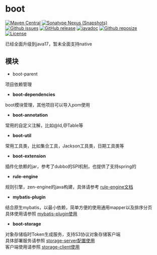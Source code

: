 # boot

[![Maven Central](https://img.shields.io/maven-central/v/com.workoss.boot/boot-dependencies.svg?label=Maven%20Central)](https://search.maven.org/search?q=g:com.workoss.boot)
[![Sonatype Nexus (Snapshots)](https://img.shields.io/nexus/s/com.workoss.boot/boot-dependencies?server=https%3A%2F%2Foss.sonatype.org)](https://oss.sonatype.org/content/repositories/snapshots/com/workoss/boot/)  
[![Github issues](https://img.shields.io/github/issues-raw/workoss/boot.svg)](https://github.com/workoss/boot/issues)
[![GitHub release](https://img.shields.io/github/release/workoss/boot.svg)](https://github.com/workoss/boot/releases)
[![javadoc](https://javadoc.io/badge2/com.workoss.boot/boot-util/javadoc.svg)](https://javadoc.io/doc/com.workoss.boot/boot-util)
[![Github reposize](https://img.shields.io/github/repo-size/workoss/boot)](https://github.com/workoss/boot)  
[![License](https://img.shields.io/badge/license-Apache%202-4EB1BA.svg)](https://www.apache.org/licenses/LICENSE-2.0.html)

已经全面升级到java17，暂未全面支持native

## 模块

* boot-parent

项目依赖管理

* **boot-dependencies**

boot模块管理，其他项目可以导入pom使用

* **boot-annotation**

常用的自定义注解，比如@Id,@Table等

* **boot-util**

常用工具类，比如集合工具，Jackson工具类，日期工具类等

* **boot-extension**

插件化依赖的jar，参考了dubbo的SPI机制，也提供了支持spring的

* **rule-engine**

规则引擎，zen-engine的java构建，具体请参考 [rule-engine文档](./doc/rule-engine.md)

* **mybatis-plugin**

结合原生mybatis，以最小依赖，简单方便的使用通用mapper以及排序分页  
具体使用请参照 [mybatis-plugin使用](./doc/mybatis-plugin.md)

* **boot-storage**

对象存储临时Token生成服务，支持S3协议对象存储客户端  
具体部署服务请参照 [storage-server配置使用](./doc/storage-server.md)  
客户端使用请参照 [storage-client使用](./doc/storage-client.md)

